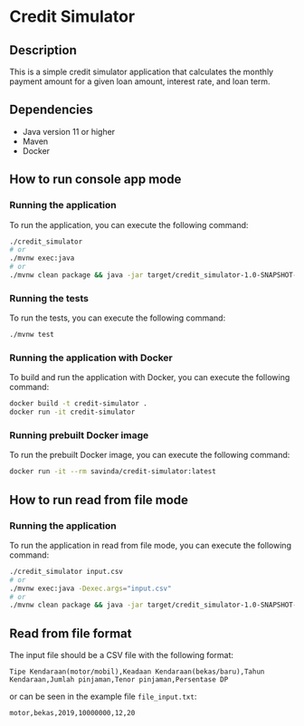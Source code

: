 # Credit Simulator

## Description

This is a simple credit simulator application that calculates the monthly payment amount for a given loan amount, interest rate, and loan term.

## Dependencies

- Java version 11 or higher
- Maven
- Docker

## How to run console app mode

### Running the application

To run the application, you can execute the following command:

```bash
./credit_simulator
# or
./mvnw exec:java
# or
./mvnw clean package && java -jar target/credit_simulator-1.0-SNAPSHOT-jar-with-dependencies.jar
```

### Running the tests

To run the tests, you can execute the following command:

```bash
./mvnw test
```

### Running the application with Docker

To build and run the application with Docker, you can execute the following command:

```bash
docker build -t credit-simulator .
docker run -it credit-simulator
```

### Running prebuilt Docker image

To run the prebuilt Docker image, you can execute the following command:

```bash
docker run -it --rm savinda/credit-simulator:latest
```

## How to run read from file mode

### Running the application

To run the application in read from file mode, you can execute the following command:

```bash
./credit_simulator input.csv
# or
./mvnw exec:java -Dexec.args="input.csv"
# or
./mvnw clean package && java -jar target/credit_simulator-1.0-SNAPSHOT-jar-with-dependencies.jar input.csv
```

## Read from file format

The input file should be a CSV file with the following format:

```
Tipe Kendaraan(motor/mobil),Keadaan Kendaraan(bekas/baru),Tahun Kendaraan,Jumlah pinjaman,Tenor pinjaman,Persentase DP
```

or can be seen in the example file `file_input.txt`:

```
motor,bekas,2019,10000000,12,20
```